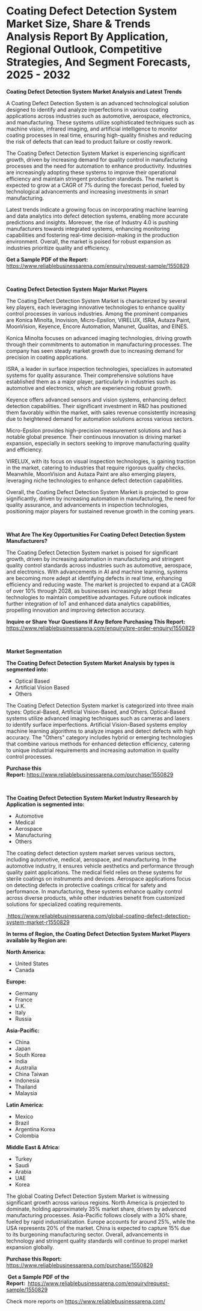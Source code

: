 <p><h1>Coating Defect Detection System Market Size, Share & Trends Analysis Report By Application, Regional Outlook, Competitive Strategies, And Segment Forecasts, 2025 - 2032</h1></p><p><strong>Coating Defect Detection System Market Analysis and Latest Trends</strong></p>
<p><p>A Coating Defect Detection System is an advanced technological solution designed to identify and analyze imperfections in various coating applications across industries such as automotive, aerospace, electronics, and manufacturing. These systems utilize sophisticated techniques such as machine vision, infrared imaging, and artificial intelligence to monitor coating processes in real time, ensuring high-quality finishes and reducing the risk of defects that can lead to product failure or costly rework.</p><p>The Coating Defect Detection System Market is experiencing significant growth, driven by increasing demand for quality control in manufacturing processes and the need for automation to enhance productivity. Industries are increasingly adopting these systems to improve their operational efficiency and maintain stringent production standards. The market is expected to grow at a CAGR of 7% during the forecast period, fueled by technological advancements and increasing investments in smart manufacturing.</p><p>Latest trends indicate a growing focus on incorporating machine learning and data analytics into defect detection systems, enabling more accurate predictions and insights. Moreover, the rise of Industry 4.0 is pushing manufacturers towards integrated systems, enhancing monitoring capabilities and fostering real-time decision-making in the production environment. Overall, the market is poised for robust expansion as industries prioritize quality and efficiency.</p></p>
<p><strong>Get a Sample PDF of the Report:&nbsp;</strong> <a href="https://www.reliablebusinessarena.com/enquiry/request-sample/1550829?utm_campaign=2958&utm_medium=2&utm_source=Github&utm_content=ia&utm_term=11042025&utm_id=coating-defect-detection-system">https://www.reliablebusinessarena.com/enquiry/request-sample/1550829</a></p>
<p>&nbsp;</p>
<p><strong>Coating Defect Detection System Major Market Players</strong></p>
<p><p>The Coating Defect Detection System Market is characterized by several key players, each leveraging innovative technologies to enhance quality control processes in various industries. Among the prominent companies are Konica Minolta, Inovision, Micro-Epsilon, VIRELUX, ISRA, Autaza Paint, MoonVision, Keyence, Encore Automation, Manunet, Qualitas, and EINES.</p><p>Konica Minolta focuses on advanced imaging technologies, driving growth through their commitments to automation in manufacturing processes. The company has seen steady market growth due to increasing demand for precision in coating applications.</p><p>ISRA, a leader in surface inspection technologies, specializes in automated systems for quality assurance. Their comprehensive solutions have established them as a major player, particularly in industries such as automotive and electronics, which are experiencing robust growth.</p><p>Keyence offers advanced sensors and vision systems, enhancing defect detection capabilities. Their significant investment in R&D has positioned them favorably within the market, with sales revenue consistently increasing due to heightened demand for automation solutions across various sectors.</p><p>Micro-Epsilon provides high-precision measurement solutions and has a notable global presence. Their continuous innovation is driving market expansion, especially in sectors seeking to improve manufacturing quality and efficiency.</p><p>VIRELUX, with its focus on visual inspection technologies, is gaining traction in the market, catering to industries that require rigorous quality checks. Meanwhile, MoonVision and Autaza Paint are also emerging players, leveraging niche technologies to enhance defect detection capabilities.</p><p>Overall, the Coating Defect Detection System Market is projected to grow significantly, driven by increasing automation in manufacturing, the need for quality assurance, and advancements in inspection technologies, positioning major players for sustained revenue growth in the coming years.</p></p>
<p>&nbsp;</p>
<p><strong>What Are The Key Opportunities For Coating Defect Detection System Manufacturers?</strong></p>
<p><p>The Coating Defect Detection System market is poised for significant growth, driven by increasing automation in manufacturing and stringent quality control standards across industries such as automotive, aerospace, and electronics. With advancements in AI and machine learning, systems are becoming more adept at identifying defects in real time, enhancing efficiency and reducing waste. The market is projected to expand at a CAGR of over 10% through 2028, as businesses increasingly adopt these technologies to maintain competitive advantages. Future outlook indicates further integration of IoT and enhanced data analytics capabilities, propelling innovation and improving detection accuracy.</p></p>
<p><strong>Inquire or Share Your Questions If Any Before Purchasing This Report:</strong> <a href="https://www.reliablebusinessarena.com/enquiry/pre-order-enquiry/1550829?utm_campaign=2958&utm_medium=2&utm_source=Github&utm_content=ia&utm_term=11042025&utm_id=coating-defect-detection-system">https://www.reliablebusinessarena.com/enquiry/pre-order-enquiry/1550829</a></p>
<p>&nbsp;</p>
<p><strong>Market Segmentation</strong></p>
<p><strong>The Coating Defect Detection System Market Analysis by types is segmented into:</strong></p>
<p><ul><li>Optical Based</li><li>Artificial Vision Based</li><li>Others</li></ul></p>
<p><p>The Coating Defect Detection System market is categorized into three main types: Optical-Based, Artificial Vision-Based, and Others. Optical-Based systems utilize advanced imaging techniques such as cameras and lasers to identify surface imperfections. Artificial Vision-Based systems employ machine learning algorithms to analyze images and detect defects with high accuracy. The "Others" category includes hybrid or emerging technologies that combine various methods for enhanced detection efficiency, catering to unique industrial requirements and increasing automation in quality control processes.</p></p>
<p><strong>Purchase this Report:&nbsp;</strong><a href="https://www.reliablebusinessarena.com/purchase/1550829?utm_campaign=2958&utm_medium=2&utm_source=Github&utm_content=ia&utm_term=11042025&utm_id=coating-defect-detection-system">https://www.reliablebusinessarena.com/purchase/1550829</a></p>
<p>&nbsp;</p>
<p><strong>The Coating Defect Detection System Market Industry Research by Application is segmented into:</strong></p>
<p><ul><li>Automotive</li><li>Medical</li><li>Aerospace</li><li>Manufacturing</li><li>Others</li></ul></p>
<p><p>The coating defect detection system market serves various sectors, including automotive, medical, aerospace, and manufacturing. In the automotive industry, it ensures vehicle aesthetics and performance through quality paint applications. The medical field relies on these systems for sterile coatings on instruments and devices. Aerospace applications focus on detecting defects in protective coatings critical for safety and performance. In manufacturing, these systems enhance quality control across diverse products, while other industries benefit from customized solutions for specialized coating requirements.</p></p>
<p><a href="https://www.reliablebusinessarena.com/global-coating-defect-detection-system-market-r1550829?utm_campaign=2958&utm_medium=2&utm_source=Github&utm_content=ia&utm_term=11042025&utm_id=coating-defect-detection-system">&nbsp;https://www.reliablebusinessarena.com/global-coating-defect-detection-system-market-r1550829</a></p>
<p><strong>In terms of Region, the Coating Defect Detection System Market Players available by Region are:</strong></p>
<p>
    <p> <strong> North America: </strong>
        <ul>
            <li>United States</li>
            <li>Canada</li>
        </ul>
        </p> 
    <p> <strong> Europe: </strong>
        <ul>
            <li>Germany</li>
            <li>France</li>
            <li>U.K.</li>
            <li>Italy</li>
            <li>Russia</li>
        </ul>
        </p> 
    <p> <strong> Asia-Pacific: </strong>
        <ul>
            <li>China</li>
            <li>Japan</li>
            <li>South Korea</li>
            <li>India</li>
            <li>Australia</li>
            <li>China Taiwan</li>
            <li>Indonesia</li>
            <li>Thailand</li>
            <li>Malaysia</li>
        </ul>
        </p> 
    <p> <strong> Latin America: </strong>
        <ul>
            <li>Mexico</li>
            <li>Brazil</li>
            <li>Argentina Korea</li>
            <li>Colombia</li>
        </ul>
        </p> 
    <p> <strong> Middle East & Africa: </strong>
        <ul>
            <li>Turkey</li>
            <li>Saudi</li>
            <li>Arabia</li>
            <li>UAE</li>
            <li>Korea</li>
        </ul>
    </p>
    </p>
<p><p>The global Coating Defect Detection System Market is witnessing significant growth across various regions. North America is projected to dominate, holding approximately 35% market share, driven by advanced manufacturing processes. Asia-Pacific follows closely with a 30% share, fueled by rapid industrialization. Europe accounts for around 25%, while the USA represents 20% of the market. China is expected to capture 15% due to its burgeoning manufacturing sector. Overall, advancements in technology and stringent quality standards will continue to propel market expansion globally.</p></p>
<p><strong>Purchase this Report: </strong><a href="https://www.reliablebusinessarena.com/purchase/1550829?utm_campaign=2958&utm_medium=2&utm_source=Github&utm_content=ia&utm_term=11042025&utm_id=coating-defect-detection-system">https://www.reliablebusinessarena.com/purchase/1550829</a></p>
<p>&nbsp;<strong>Get a Sample PDF of the Report:&nbsp;&nbsp;</strong><a href="https://www.reliablebusinessarena.com/enquiry/request-sample/1550829?utm_campaign=2958&utm_medium=2&utm_source=Github&utm_content=ia&utm_term=11042025&utm_id=coating-defect-detection-system">https://www.reliablebusinessarena.com/enquiry/request-sample/1550829</a></p>
<p><strong></strong></p>
<p>Check more reports on <a href="https://www.reliablebusinessarena.com/?utm_campaign=2958&utm_medium=2&utm_source=Github&utm_content=ia&utm_term=11042025&utm_id=coating-defect-detection-system">https://www.reliablebusinessarena.com/</a></p>
